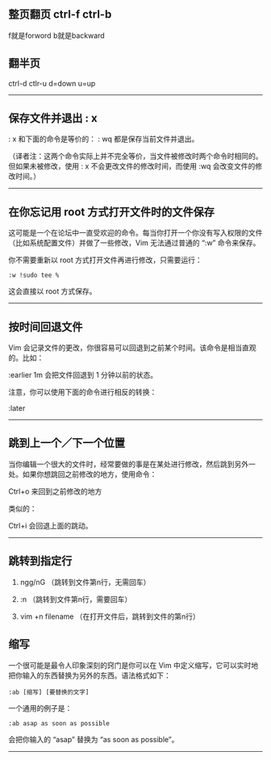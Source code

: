 ## 整页翻页 ctrl-f ctrl-b
f就是forword b就是backward


## 翻半页
ctrl-d ctlr-u
d=down u=up

---

## 保存文件并退出   : x

: x
和下面的命令是等价的：
: wq
都是保存当前文件并退出。

（译者注：这两个命令实际上并不完全等价，当文件被修改时两个命令时相同的。但如果未被修改，使用 : x 不会更改文件的修改时间，而使用 :wq 会改变文件的修改时间。）

---

## 在你忘记用 root 方式打开文件时的文件保存

这可能是一个在论坛中一直受欢迎的命令。每当你打开一个你没有写入权限的文件（比如系统配置文件）并做了一些修改，Vim 无法通过普通的 “:w” 命令来保存。

你不需要重新以 root 方式打开文件再进行修改，只需要运行：

```
:w !sudo tee %
```

这会直接以 root 方式保存。

---

## 按时间回退文件

Vim 会记录文件的更改，你很容易可以回退到之前某个时间。该命令是相当直观的。比如：

:earlier 1m
会把文件回退到 1 分钟以前的状态。

注意，你可以使用下面的命令进行相反的转换：

:later

---

## 跳到上一个／下一个位置

当你编辑一个很大的文件时，经常要做的事是在某处进行修改，然后跳到另外一处。如果你想跳回之前修改的地方，使用命令：

Ctrl+o
来回到之前修改的地方

类似的：

Ctrl+i
会回退上面的跳动。

---

## 跳转到指定行

1. ngg/nG （跳转到文件第n行，无需回车）

2. :n （跳转到文件第n行，需要回车）

3. vim +n filename （在打开文件后，跳转到文件的第n行）







## 缩写

一个很可能是最令人印象深刻的窍门是你可以在 Vim 中定义缩写，它可以实时地把你输入的东西替换为另外的东西。语法格式如下：

```
:ab [缩写] [要替换的文字]
```
一个通用的例子是：
```
:ab asap as soon as possible
```
会把你输入的 “asap” 替换为 “as soon as possible”。


---
